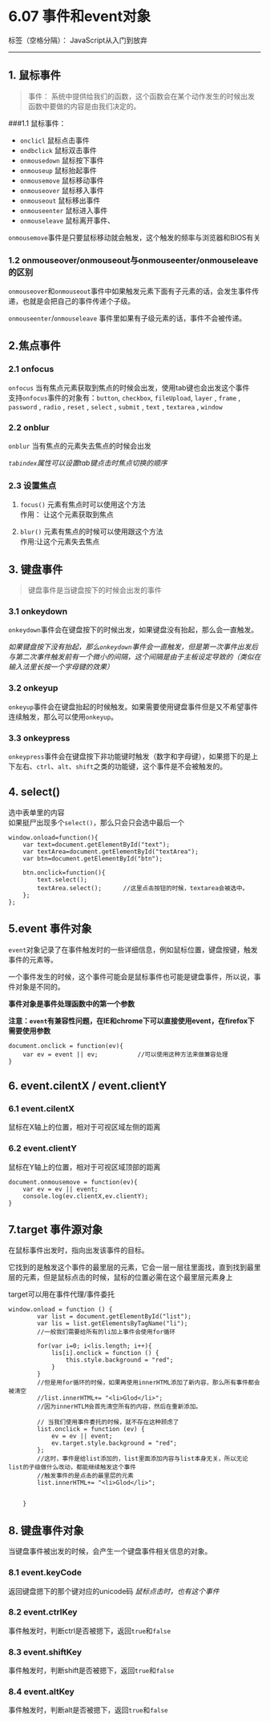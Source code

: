 ﻿# 6.07  事件和event对象

标签（空格分隔）： JavaScript从入门到放弃

---

## 1. 鼠标事件  
> 事件： 系统中提供给我们的函数，这个函数会在某个动作发生的时候出发  
函数中要做的内容是由我们决定的。  

###1.1 鼠标事件：  

 - `onclicl`          鼠标点击事件  
 - `ondbclick`        鼠标双击事件
 - `onmousedown`      鼠标按下事件
 - `onmouseup`        鼠标抬起事件
 - `onmousemove`      鼠标移动事件  
 - `onmouseover`      鼠标移入事件
 - `onmouseout`       鼠标移出事件
 - `onmouseenter`     鼠标进入事件
 - `onmouseleave`     鼠标离开事件、

`onmousemove`事件是只要鼠标移动就会触发，这个触发的频率与浏览器和BIOS有关

### 1.2 onmouseover/onmouseout与onmouseenter/onmouseleave的区别  
`onmouseover`和`onmouseout`事件中如果触发元素下面有子元素的话，会发生事件传递，也就是会把自己的事件传递个子级。    

`onmouseenter`/`onmouseleave` 事件里如果有子级元素的话，事件不会被传递。  

## 2.焦点事件  
### 2.1 onfocus  
`onfocus`  当有焦点元素获取到焦点的时候会出发，使用tab键也会出发这个事件  
支持`onfocus`事件的对象有：`button`, `checkbox`, `fileUpload`, `layer` , `frame` , `password` , `radio` , `reset` , `select` , `submit` , `text` , `textarea` , `window`
### 2.2 onblur
`onblur`  当有焦点的元素失去焦点的时候会出发  

*`tabindex`属性可以设置tab键点击时焦点切换的顺序*  
### 2.3 设置焦点  
1. `focus()`
    元素有焦点时可以使用这个方法  
    作用：  让这个元素获取到焦点

2. `blur()`
    元素有焦点的时候可以使用跟这个方法  
    作用:让这个元素失去焦点  

## 3. 键盘事件  
>键盘事件是当键盘按下的时候会出发的事件
 
### 3.1 onkeydown
`onkeydown`事件会在键盘按下的时候出发，如果键盘没有抬起，那么会一直触发。    

*如果键盘按下没有抬起，那么`onkeydown`事件会一直触发，但是第一次事件出发后与第二次事件触发前有一个微小的间隔，这个间隔是由于主板设定导致的（类似在输入法里长按一个字母键的效果）*

### 3.2 onkeyup
`onkeyup`事件会在键盘抬起的时候触发。如果需要使用键盘事件但是又不希望事件连续触发，那么可以使用`onkeyup`。  
### 3.3 onkeypress
`onkeypress`事件会在键盘按下非功能键时触发（数字和字母键），如果摁下的是上下左右、`ctrl`、`alt`、`shift`之类的功能键，这个事件是不会被触发的。  

## 4. select()
选中表单里的内容  
如果挺尸出现多个`select()`，那么只会只会选中最后一个
```
window.onload=function(){
	var text=document.getElementById("text");
	var textArea=document.getElementById("textArea");
	var btn=document.getElementById("btn");
				
	btn.onclick=function(){
		text.select();
		textArea.select();      //这里点击按钮的时候，textarea会被选中。
	};
};
```

## 5.event 事件对象
`event`对象记录了在事件触发时的一些详细信息，例如鼠标位置，键盘按键，触发事件的元素等。  

一个事件发生的时候，这个事件可能会是鼠标事件也可能是键盘事件，所以说，事件对象是不同的。

**事件对象是事件处理函数中的第一个参数**  

**注意：`event`有兼容性问题，在IE和chrome下可以直接使用event，在firefox下需要使用参数**
```
document.onclick = function(ev){        
    var ev = event || ev;           //可以使用这种方法来做兼容处理
}
```
## 6. event.cilentX / event.clientY
### 6.1 event.cilentX
鼠标在X轴上的位置，相对于可视区域左侧的距离
### 6.2 event.clientY
鼠标在Y轴上的位置，相对于可视区域顶部的距离
```
document.onmousemove = function(ev){
    var ev = ev || event;
    console.log(ev.clientX,ev.clientY);
}
```

## 7.target 事件源对象  
在鼠标事件出发时，指向出发该事件的目标。

它找到的是触发这个事件的最里层的元素，它会一层一层往里面找，直到找到最里层的元素，但是鼠标点击的时候，鼠标的位置必需在这个最里层元素身上

target可以用在事件代理/事件委托
```
window.onload = function () {
		var list = document.getElementById("list");
		var lis = list.getElementsByTagName("li");
		//一般我们需要给所有的li加上事件会使用for循环

		for(var i=0; i<lis.length; i++){
			lis[i].onclick = function () {
				this.style.background = "red";
			}
		}
		//但是用for循环的时候，如果再使用innerHTML添加了新内容，那么所有事件都会被清空
		//list.innerHTML+= "<li>Glod</li>"; 
		//因为innerHTLM会首先清空所有的内容，然后在重新添加。

		// 当我们使用事件委托的时候，就不存在这种顾虑了
		list.onclick = function (ev) {
			ev = ev || event;
			ev.target.style.background = "red";
		};
		//这时，事件是给list添加的，list里面添加内容与list本身无关，所以无论list的子级做什么改动，都能继续触发这个事件
		//触发事件的是点击的最里层的元素
		list.innerHTML+= "<li>Glod</li>";


	}
```
## 8. 键盘事件对象  
当键盘事件被出发的时候，会产生一个键盘事件相关信息的对象。  
### 8.1 event.keyCode
返回键盘摁下的那个键对应的unicode码
*鼠标点击时，也有这个事件*

### 8.2 event.ctrlKey
事件触发时，判断ctrl是否被摁下，返回`true`和`false`  

### 8.3 event.shiftKey
事件触发时，判断shift是否被摁下，返回`true`和`false`  

### 8.4 event.altKey
事件触发时，判断alt是否被摁下，返回`true`和`false` 


